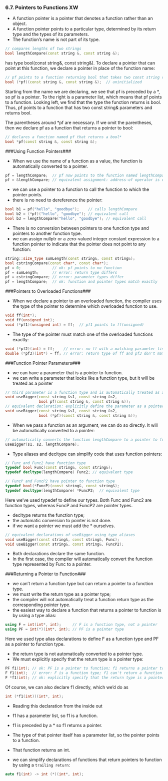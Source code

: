 ### 6.7. Pointers to Functions XW ###

* A function pointer is a pointer that denotes a function rather than an object. 
* A function pointer points to a particular type, determined by its return type and the types of its parameters. 
* The function’s name is not part of its type. 
```cpp
// compares lengths of two strings
bool lengthCompare(const string &, const string &);
```
has type bool(const string&, const string&). To declare a pointer that can point at this function, we declare a pointer in place of the function name:
```cpp
// pf points to a function returning bool that takes two const string references
bool (*pf)(const string &, const string &);  // uninitialized
```
Starting from the name we are declaring, we see that pf is preceded by a *, so pf is a pointer. To the right is a parameter list, which means that pf points to a function. Looking left, we find that the type the function returns is bool. Thus, pf points to a function that has two const string& parameters and returns bool.

The parentheses around *pf are necessary. If we omit the parentheses, then we declare pf as a function that returns a pointer to bool:
```cpp
// declares a function named pf that returns a bool*
bool *pf(const string &, const string &);
```



###Using Function Pointers###
* When we use the name of a function as a value, the function is automatically converted to a pointer. 
```cpp
pf = lengthCompare;  // pf now points to the function named lengthCompare
pf = &lengthCompare; // equivalent assignment: address-of operator is optional
```
* we can use a pointer to a function to call the function to which the pointer points. 
* there is no need to dereference the pointer:
```cpp
bool b1 = pf("hello", "goodbye");    // calls lengthCompare
bool b2 = (*pf)("hello", "goodbye"); // equivalent call
bool b3 = lengthCompare("hello", "goodbye"); // equivalent call
```
* There is no conversion between pointers to one function type and pointers to another function type. 
* we can assign nullptr or a zero-valued integer constant expression to a function pointer to indicate that the pointer does not point to any function:
```cpp
string::size_type sumLength(const string&, const string&);
bool cstringCompare(const char*, const char*);
pf = 0;              // ok: pf points to no function
pf = sumLength;      // error: return type differs
pf = cstringCompare; // error: parameter types differ
pf = lengthCompare;  // ok: function and pointer types match exactly
```

###Pointers to Overloaded Functions###
* When we declare a pointer to an overloaded function, the compiler uses the type of the pointer to determine which overloaded function to use. 
```cpp
void ff(int*);
void ff(unsigned int);
void (*pf1)(unsigned int) = ff;  // pf1 points to ff(unsigned)
```
* The type of the pointer must match one of the overloaded functions exactly:
```cpp
void (*pf2)(int) = ff;    // error: no ff with a matching parameter list
double (*pf3)(int*) = ff; // error: return type of ff and pf3 don't match
```


###Function Pointer Parameters###
* we can have a parameter that is a pointer to function. 
* we can write a parameter that looks like a function type, but it will be treated as a pointer
```cpp
// third parameter is a function type and is automatically treated as a pointer to function
void useBigger(const string &s1, const string &s2,
               bool pf(const string &, const string &));
// equivalent declaration: explicitly define the parameter as a pointer to function
void useBigger(const string &s1, const string &s2,
               bool (*pf)(const string &, const string &));
```
* When we pass a function as an argument, we can do so directly. It will be automatically converted to a pointer:
```cpp
// automatically converts the function lengthCompare to a pointer to function
useBigger(s1, s2, lengthCompare);
```
* Type aliases and decltype can simplify code that uses function pointers:
```cpp
// Func and Func2 have function type
typedef bool Func(const string&, const string&);
typedef decltype(lengthCompare) Func2; // equivalent type

// FuncP and FuncP2 have pointer to function type
typedef bool(*FuncP)(const string&, const string&);
typedef decltype(lengthCompare) *FuncP2;  // equivalent type
```

Here we’ve used typedef to define our types. Both Func and Func2 are function types, whereas FuncP and FuncP2 are pointer types. 
* decltype returns the function type; 
* the automatic conversion to pointer is not done. 
* if we want a pointer we must add the * ourselves. 
```cpp
// equivalent declarations of useBigger using type aliases
void useBigger(const string&, const string&, Func);
void useBigger(const string&, const string&, FuncP2);
```
* Both declarations declare the same function.
* In the first case, the compiler will automatically convert the function type represented by Func to a pointer.


###Returning a Pointer to Function###
* we can’t return a function type but can return a pointer to a function type. 
* we must write the return type as a pointer type; 
* the compiler will not automatically treat a function return type as the corresponding pointer type. 
* the easiest way to declare a function that returns a pointer to function is by using a type alias:
```cpp
using F = int(int*, int);     // F is a function type, not a pointer
using PF = int(*)(int*, int); // PF is a pointer type
```
Here we used type alias declarations to define F as a function type and PF as a pointer to function type. 
* the return type is not automatically converted to a pointer type. 
* We must explicitly specify that the return type is a pointer type:
```cpp
PF f1(int); // ok: PF is a pointer to function; f1 returns a pointer to function
F f1(int);  // error: F is a function type; f1 can't return a function
F *f1(int); // ok: explicitly specify that the return type is a pointer to function
```

Of course, we can also declare f1 directly, which we’d do as
```cpp
int (*f1(int))(int*, int);
```

* Reading this declaration from the inside out
* f1 has a parameter list, so f1 is a function. 
* f1 is preceded by a * so f1 returns a pointer. 
* The type of that pointer itself has a parameter list, so the pointer points to a function. 
* That function returns an int.


* we can simplify declarations of functions that return pointers to function by using a ```trailing return```:
```cpp
auto f1(int) -> int (*)(int*, int);
```
